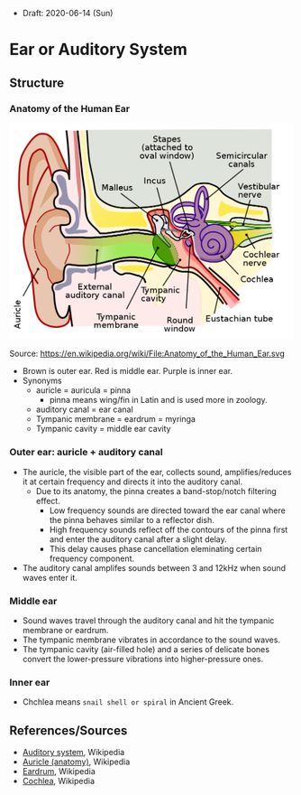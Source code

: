 * Draft: 2020-06-14 (Sun)
# Ear or Auditory System
## Structure
### Anatomy of the Human Ear
<img src="images/ear-auditory_system-Anatomy_of_the_Human_Ear.svg.png">

Source: https://en.wikipedia.org/wiki/File:Anatomy_of_the_Human_Ear.svg

* Brown is outer ear. Red is middle ear. Purple is inner ear.
* Synonyms
  * auricle = auricula = pinna
    * pinna means wing/fin in Latin and is used more in zoology.
  * auditory canal = ear canal
  * Tympanic membrane = eardrum = myringa
  * Tympanic cavity = middle ear cavity
### Outer ear: auricle + auditory canal
* The auricle, the visible part of the ear, collects sound, amplifies/reduces it at certain frequency and directs it into the auditory canal.
  * Due to its anatomy, the pinna creates a band-stop/notch filtering effect.
    * Low frequency sounds are directed toward the ear canal where the pinna behaves similar to a reflector dish.
    * High frequency sounds reflect off the contours of the pinna first and enter the auditory canal after a slight delay.
    * This delay causes phase cancellation eleminating certain frequency component.   
* The auditory canal amplifes sounds between 3 and 12kHz when sound waves enter it.

### Middle ear
* Sound waves travel through the auditory canal and hit the tympanic membrane or eardrum.
* The tympanic membrane vibrates in accordance to the sound waves.
* The tympanic cavity (air-filled hole) and a series of delicate bones convert the lower-pressure vibrations into higher-pressure ones.

### Inner ear
* Chchlea means `snail shell or spiral` in Ancient Greek.

## References/Sources
* [Auditory system](https://en.wikipedia.org/wiki/Auditory_system), Wikipedia
* [Auricle (anatomy)](https://en.wikipedia.org/wiki/Auricle_(anatomy)), Wikipedia
* [Eardrum](https://en.wikipedia.org/wiki/Eardrum), Wikipedia
* [Cochlea](https://en.wikipedia.org/wiki/Cochlea), Wikipedia
